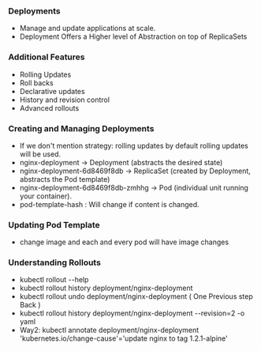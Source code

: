 ### Deployments

- Manage and update applications at scale.
- Deployment Offers a Higher level of Abstraction on top of ReplicaSets

### Additional Features
- Rolling Updates
- Roll backs
- Declarative updates
- History and revision control
- Advanced rollouts

### Creating and Managing Deployments
- If we don't mention strategy: rolling updates by default rolling updates will be used.
- nginx-deployment → Deployment (abstracts the desired state)
- nginx-deployment-6d8469f8db → ReplicaSet (created by Deployment, abstracts the Pod template)
- nginx-deployment-6d8469f8db-zmhhg → Pod (individual unit running your container).
- pod-template-hash : Will change if content is changed.

### Updating Pod Template
 - change image and each and every pod will have image changes

### Understanding Rollouts
 - kubectl rollout --help
 - kubectl rollout history deployment/nginx-deployment
 - kubectl rollout undo deployment/nginx-deployment ( One Previous step Back )
 - kubectl rollout history deployment/nginx-deployment --revision=2  -o  yaml
 - Way2: kubectl annotate deployment/nginx-deployment 'kubernetes.io/change-cause'='update nginx to tag 1.2.1-alpine'
 
 
